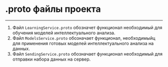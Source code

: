 # .proto файлы проекта

---

1. Файл `LearningService.proto` обозначет функционал необходимый для обучения моделей интеллектуального анализа.
2. Файл `ModelsService.proto` обозначает функционал, необходимыйц для применения готовых моделей интеллектуального анализа на данных.
3. Файл `SendingService.proto` обозначает функционал необходимый для отправки набора данных на сервер.
